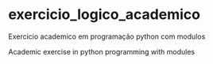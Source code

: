 # exercicio_logico_academico

Exercicio academico em programação python com modulos

Academic exercise in python programming with modules
